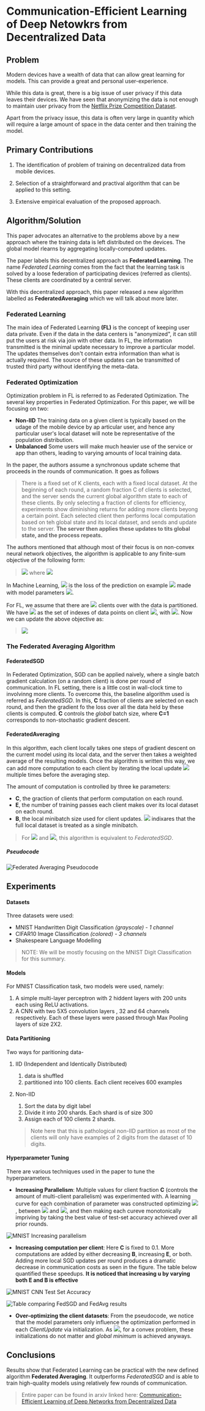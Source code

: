 
# Communication-Efficient Learning of Deep Netowkrs from Decentralized Data

## Problem

Modern devices have a wealth of data that can allow great learning for models. This can provide a great and personal user-experience. 

While this data is great, there is a big issue of user privacy if this data leaves their devices. We have seen that anonymizing the data is not enough to maintain user privacy from the [Netflix Prize Competition Dataset](https://arxiv.org/PS_cache/cs/pdf/0610/0610105v2.pdf "Robust De-anonymization of Large Datasets (How to Break Anonymity of the Netflix Prize Dataset)"). 

Apart from the privacy issue, this data is often very large in quantity which will require a large amount of space in the data center and then training the model. 

## Primary Contributions

1. The identification of problem of training on decentralized data from mobile devices. 
   
2. Selection of a straightforward and practival algorithm that can be applied to this setting.
3. Extensive empirical evaluation of the proposed approach.
   
## Algorithm/Solution

This paper advocates an alternative to the problems above by a new approach where the training data is left distributed on the devices. The global model rlearns by aggregating locally-computed updates. 

The paper labels this decentralized approach as **Federated Learning**. The name *Federated Learning* comes from the fact that the learning task is solved by a loose federation of participating devices (referred as clients). These clients are coordinated by a central server.

With this decentralized approach, this paper released a new algorithm labelled as **FederatedAveraging** which we will talk about more later.

### Federated Learning

The main idea of Federated Learning **(FL)** is the concept of keeping user data private. Even if the data in the data centers is "anonymized", it can still put the users at risk via join with other data. In FL, the information transmitted is the minimal update necessary to improve a particular model. The updates themselves don't contain extra information than what is actually required. The source of these updates can be transmitted of trusted third party without identifying the meta-data.

### Federated Optimization

Optimization problem in FL is referred to as Federated Optimization. The several key properties in Federated Optimization. For this paper, we will be focusing on two:

- **Non-IID** The training data on a given client is typically based on the udage of the mobile device by ap articular user, and hence any particular user's local dataset will note be representative of the population distribution.
- **Unbalanced** Some users will make much heavier use of the service or app than others, leading to varying amounts of local training data.

In the paper, the authors assume a synchronous update scheme that proceeds in the rounds of communication. It goes as follows

> There is a fixed set of K clients, each with a fixed local dataset. At the beginning of each round, a random fraction C of clients is selected, and the server sends the current global algorithm state to each of these clients. By only selecting a fraction of clients for efficiency, experiments show diminishing returns for adding more clients beyong a certain point. Each selected client then performs local computation based on teh global state and its local dataset, and sends and update to the server. **The server then applies these updates to tits global state, and the process repeats.**

The authors mentioned that although most of their focus is on non-convex neural network objectives, the algorithm is applicable to any finite-sum objective of the following form:

> <img src="https://render.githubusercontent.com/render/math?math=\min\limits_{w\in\R^d}f(w)"/> where <img src="https://render.githubusercontent.com/render/math?math=f(w) = \frac{1}{n} \sum\nolimits_{i=1}^{n} f_i(w)" />

In Machine Learning, <img src="https://render.githubusercontent.com/render/math?math=f_i(w)"/> is the loss of the prediction on example <img src="https://render.githubusercontent.com/render/math?math=(x_i, y_i)"/> made with model parameters <img src="https://render.githubusercontent.com/render/math?math=w"/>.

For FL, we assume that there are <img src="https://render.githubusercontent.com/render/math?math=K"/> clients over with the data is partitioned. We have <img src="https://render.githubusercontent.com/render/math?math=P_k"/> as the set of indexes of data points on client <img src="https://render.githubusercontent.com/render/math?math=k"/>, with <img src="https://render.githubusercontent.com/render/math?math=n_k = |P_k|"/>. Now we can update the above objective as:

> <img src="https://render.githubusercontent.com/render/math?math=f(w)=\sum\nolimits_{k=1}^{K} \frac{n_k}{n} F_k(w)$ where $F_k(w) = \frac{1}{n_k} \sum_{i\in P_k} f_i(w)" /> 

### The Federated Averaging Algorithm

#### FederatedSGD
In Federated Optimization, SGD can be applied naively, where a single batch gradient calculation (on a random client) is done per round of communication. In FL setting, there is a little cost in wall-clock time to involvinng more clients. To overcome this, the baseline algorithm used is referred as *FederatedSGD*. In this, **C** fraction of clients are selected on each round, and then the gradient fo the loss over all the data held by these clients is computed. **C** controls the *global* batch size, where **C=1** corresponds to non-stochastic gradient descent.

#### FederatedAveraging

In this algorithm, each client locally takes one steps of gradient descent on the current model using its local data, and the server then takes a weighted average of the resulting models. Once the algorithm is written this way, we can add more computation to each client by iterating the local update <img src="https://render.githubusercontent.com/render/math?math=w^k \leftarrow w^k - \eta\nabla F_k(w^k)"/> multiple times before the averaging step.

The amount of computation is controlled by three ke parameters: 

- **C**, the graction of clients that perform computation on each round.
- **E**, the number of training passes each client makes over its local dataset on each round.
- **B**, the local minibatch size used for client updates. <img src="https://render.githubusercontent.com/render/math?math=B=\infty"/> indixares that the full local dataset is treated as a single minibatch.
  
> For <img src="https://render.githubusercontent.com/render/math?math=B=\infty"/> and <img src="https://render.githubusercontent.com/render/math?math=E=1"/>, this algorithm is equivalent to *FederatedSGD*.

##### Pseudocode

![Federated Averaging Pseudocode](../assets/fed_avg/fed_avg_alg.png)


## Experiments

#### Datasets

Three datasets were used:

- MNIST Handwritten Digit Classification *(grayscale) - 1 channel*
- CIFAR10 Image Classification *(colored) - 3 channels*
- Shakespeare Language Modelling

> NOTE: We will be mostly focusing on the MNIST Digit Classification for this summary.

#### Models

For MNIST Classification task, two models were used, namely:

1. A simple multi-layer perceptron with 2 hiddent layers with 200 units each using ReLU activations.
2. A CNN with two 5X5 convolution layers , 32 and 64 channels respectively. Each of these layers were passed through Max Pooling layers of size 2X2.

#### Data Partitioning 

Two ways for paritioning data- 

1. IID (Independent and Identically Distributed)
   1. data is shuffled
   2. partitioned into 100 clients. Each client receives 600 examples

2. Non-IID
   1. Sort the data by digit label
   2. Divide it into 200 shards. Each shard is of size 300
   3. Assign each of 100 clients 2 shards.

    > Note here that this is pathological non-IID partition as most of the clients will only have examples of 2 digits from the dataset of 10 digits.

#### Hyperparameter Tuning

There are various techniques used in the paper to tune the hyperparameters.

- **Increasing Parallelism**: Multiple values for client fraction **C** (controls the amount of multi-client parallelism) was experimented with. A learning curve for each combination of parameter was constructed optimizing <img src="https://render.githubusercontent.com/render/math?math=\eta"/>, between <img src="https://render.githubusercontent.com/render/math?math=10^\frac{1}{3}"/> and <img src="https://render.githubusercontent.com/render/math?math=10^\frac{1}{6}"/>, and then making each cureve monotonically impriving by taking the best value of test-set accuracy achieved over all prior rounds.

![MNIST Increasing parallelism](../assets/fed_avg/mnist_increasing_parallelism.png)


- **Increasing computation per client**: Here **C** is fixed to 0.1. More computations are added by either decreasing **B**, increasing **E**, or both. Adding more local SGD updates per round produces a dramatic decrease in communication costs as seen in the figure. The table below quantified these speedups. **It is noticed that increasing **u** by varying both **E** and **B** is effective**

![MNIST CNN Test Set Accuracy](../assets/fed_avg/mnist_cnn_test_set_acc_fed_avg.png)

![Table comparing FedSGD and FedAvg results](../assets/fed_avg/mnist_cnn_table_fed_avg.png)

- **Over-optimizing the client datasets**: From the pseudocode, we notice that the model parameters only influence the optimization performed in each *ClientUpdate* via initialization. As <img src="https://render.githubusercontent.com/render/math?math=E\rightarrow \infty"/>, for a convex problem, these initializations do not matter and *global minimum* is achieved anyways.


## Conclusions

Results show that Federated Learning can be practical with the new defined algorithm **Federated Averaging**. It outperforms *FederatedSGD* and is able to train high-quality models using relatively few rounds of communication.

> Entire paper can be found in arxiv linked here:  [Communication-Efficient Learning of Deep Networks
from Decentralized Data](https://arxiv.org/pdf/1602.05629.pdf)
